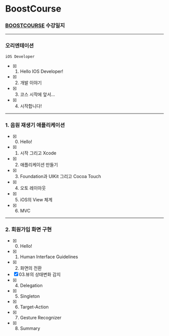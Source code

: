 # BoostCourse

### [BOOSTCOURSE](http://www.edwith.org/boostcourse-ios) 수강일지
***
### 오리엔테이션
```
iOS Developer
```
- [x] 01. Hello IOS Developer!
- [x] 02. 개발 이야기
- [x] 03. 코스 시작에 앞서...
- [x] 04. 시작합니다!
***
### 1. 음원 재생기 애플리케이션

- [x] 00. Hello!
- [x] 01. 시작 그리고 Xcode
- [x] 02. 애플리케이션 만들기
- [x] 03. Foundation과 UIKit 그리고 Cocoa Touch
- [x] 04. 오토 레이아웃
- [x] 05. iOS의 View 체계
- [x] 06. MVC
***
### 2. 회원가입 화면 구현
- [x] 00. Hello!
- [x] 01. Human Interface Guidelines
- [x] 02. 화면의 전환
- [x] 03.뷰의 상태변화 감지
- [x] 04. Delegation
- [x] 05. Singleton
- [x] 06. Target-Action
- [x] 07. Gesture Recognizer
- [x] 08. Summary



















